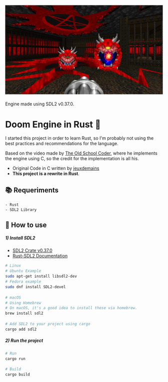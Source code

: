 ![Doom Image](./assets/doom.webp)
---
Engine made using SDL2 v0.37.0.

# Doom Engine in Rust 🦀
I started this project in order to learn Rust, so I'm probably not using the best practices and recommendations for the language.

Based on the video made by [The Old School Coder](https://www.youtube.com/watch?v=p7f9p9nDsmc), where he implements the engine using C, so the credit for the implementation is all his. 
- Original Code in C written by [jeuxdemains](https://github.com/jeuxdemains/DOOM-like-game-engine-part-I/tree/main)
- **This project is a rewrite in Rust**.

## 📚 Requeriments
    - Rust
    - SDL2 Library


## 📖 How to use

##### 1) Install SDL2 

- [SDL2 Crate v0.37.0](https://crates.io/crates/sdl2)
- [Rust-SDL2 Documentation](https://rust-sdl2.github.io/rust-sdl2/sdl2/)

```bash
# Linux
# Ubuntu Example
sudo apt-get install libsdl2-dev
# Fedora example
sudo dnf install SDL2-devel

# macOS
# Using Homebrew
# On macOS, it's a good idea to install these via homebrew.
brew install sdl2

# Add SDL2 to your project using cargo
cargo add sdl2
```

##### 2) Run the project
```bash
# Run
cargo run

# Build
cargo build
```
